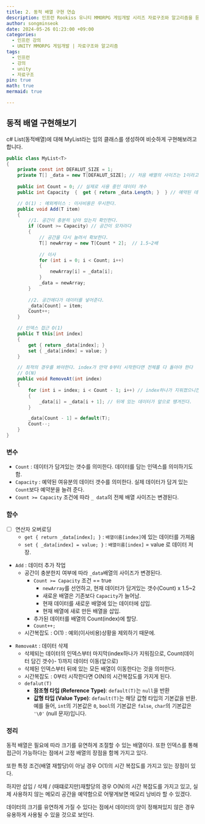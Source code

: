 ```yaml
---
title: 2. 동적 배열 구현 연습
description: 인프런 Rookiss 유니티 MMORPG 게임개발 시리즈 자료구조와 알고리즘을 듣고 리뷰한 내용.
author: songminseok
date: 2024-05-26 01:23:00 +09:00
categories:
  - 인프런 강의
  - UNITY MMORPG 게임개발 | 자료구조와 알고리즘
tags:
  - 인프런
  - 강의
  - unity
  - 자료구조
pin: true
math: true
mermaid: true

---
```




## 동적 배열 구현해보기
c# List(동적배열)에 대해 MyList라는 임의 클래스를 생성하여 비슷하게 구현해보려고 합니다.
```csharp
public class MyList<T>  
{  
	private const int DEFALUT_SIZE = 1;  
	private T[] _data = new T[DEFALUT_SIZE]; // 처음 배열의 사이즈는 1이라고 가정하고 시작.
	
	public int Count = 0; // 실제로 사용 중인 데이터 개수  
	public int Capacity  {  get { return _data.Length; }  } // 예약된 데이터 개수  

	// O(1) : 예외케이스 : 이사비용은 무시한다.  
	public void Add(T item)  
	{  
		//1. 공간이 충분히 남아 있는지 확인한다.  
		if (Count >= Capacity) // 공간이 모자라다  
		{  
			// 공간을 다시 늘려서 확보한다.  
			T[] newArray = new T[Count * 2];  // 1.5~2배
			
			// 이사
			for (int i = 0; i < Count; i++)  
			{  
				newArray[i] = _data[i];  
			}  
			_data = newArray;  
		}  
		  
		//2. 공간에다가 데이터를 넣어준다.  
		_data[Count] = item;  
		Count++;  
	}  

	// 인덱스 접근 O(1) 
	public T this[int index]  
	{  
		get { return _data[index]; }  
		set { _data[index] = value; }  
	}  

	// 최적의 경우를 봐야한다. index가 만약 0부터 시작한다면 전체를 다 돌아야 한다  
	// O(N)  
	public void RemoveAt(int index)
	{  
		for (int i = index; i < Count - 1; i++) // index하나가 지워졌으니깐 전체 갯수가 줄어든다.   
		{  
			_data[i] = _data[i + 1]; // 뒤에 있는 데이터가 앞으로 땡겨진다.  
		}  

		_data[Count - 1] = default(T);  
		Count--;  
	}  
}  
```
### 변수
+ `Count` : 데이터가 담겨있는 갯수를 의미한다. 데이터를 담는 인덱스를 의미하기도 함.
+ `Capacity` : 예약된 여유분의 데이터 갯수를 의미한다. 실제 데이터가 담겨 있는 `Count`보다 예약분을 늘려 준다.
+ `Count >= Capacity` 조건에 따라 `_ data`의 전체 배열 사이즈는 변경된다.



### 함수
+ [  ] 연산자 오버로딩
	+ `get { return _data[index]; }` : `배열이름[index]`에 있는 데이터를 가져옴
	+ `set { _data[index] = value; }` : `배열이름[index]` = value 로 데이터 저장.
- `Add` : 데이터 추가 작업
    - 공간이 충분한지 여부에 따라 `_data`배열의 사이즈가 변경된다.
        - `Count >= Capacity` 조건 == true
            - `newArray`를 선언하고, 현재 데이터가 담겨있는 갯수(Count) x 1.5~2
            - 새로운 배열은 기존보다 `Capacity`가 늘어남.
            - 현재 데이터를 새로운 배열에 있는 데이터에 삽입.
            - 현재 배열에 새로 만든 배열을 삽입.
        - 추가된 데이터를 배열의 Count(index)에 할당.
        - `Count++;`
    - 시간복잡도 : O(1) : 예외(이사비용)상황을 제외하기 때문에.
+ `RemoveAt` : 데이터 삭제
	+ 삭제되는 데이터의 인덱스부터 마지막(index하나가 지워짐으로, Count(데이터 담긴 갯수)- 1)까지 데이터 이동(앞으로)
	+ 삭제된 인덱스부터 뒤에 있는 모든 배열이 이동한다는 것을 의미한다.
	+ 시간복잡도 :  0부터 시작한다면 O(N)의 시간복잡도를 가지게 된다.
	+ `defalut(T)` 
		- **참조형 타입 (Reference Type)**: `default(T)`는 `null`을 반환
		- **값형 타입 (Value Type)**: `default(T)`는 해당 값형 타입의 기본값을 반환. 예를 들어, `int`의 기본값은 `0`, `bool`의 기본값은 `false`, `char`의 기본값은 `'\0'` (null 문자)입니다.

### 정리
동적 배열은 필요에 따라 크기를 유연하게 조절할 수 있는 배열이다. 또한 인덱스를 통해 접근이 가능하다는 점에서 고정 배열의 장점을 함께 가지고 있다.

또한 특정 조건(배열 재할당)이 아닐 경우 O(1)의 시간 복잡도를 가지고 있는 장점이 있다.

하지만 삽입 / 삭제 / (때떄로지만)재할당의 경우 O(N)의 시간 복잡도를 가지고 있고, 실제 사용하지 않는 메모리 공간을 예약함으로 어떻게보면 메모리 낭비라 할 수 있겠다.

데이터의 크기를 유연하게 가질 수 있다는 점에서 데이터의 양이 정해져있지 않은 경우 유용하게 사용될 수 있을 것으로 보인다.